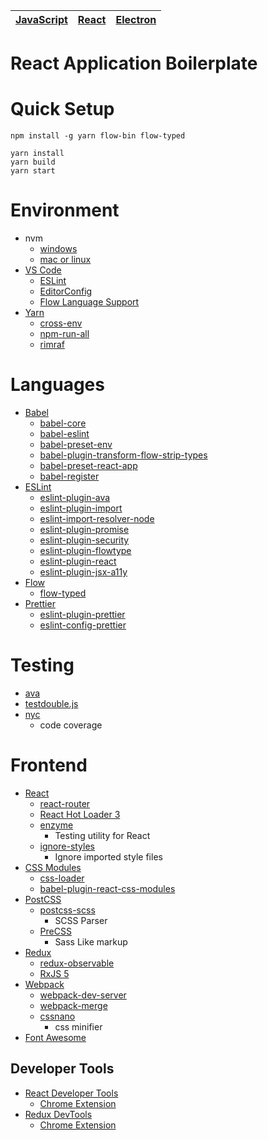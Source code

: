 | [JavaScript](https://github.com/taichi/js-boilerplate/tree/master) | [React](https://github.com/taichi/js-boilerplate/tree/frontend) | [Electron](https://github.com/taichi/js-boilerplate/tree/electron) |
|------------|-------|----------|

# React Application Boilerplate

# Quick Setup

```
npm install -g yarn flow-bin flow-typed

yarn install
yarn build
yarn start
```

# Environment

* nvm
  * [windows](https://github.com/coreybutler/nvm-windows)
  * [mac or linux](https://github.com/creationix/nvm)
* [VS Code](https://code.visualstudio.com/)
  * [ESLint](https://marketplace.visualstudio.com/items?itemName=dbaeumer.vscode-eslint)
  * [EditorConfig](https://marketplace.visualstudio.com/items?itemName=EditorConfig.EditorConfig)
  * [Flow Language Support](https://marketplace.visualstudio.com/items?itemName=flowtype.flow-for-vscode)
* [Yarn](https://yarnpkg.com/)
  * [cross-env](https://github.com/kentcdodds/cross-env)
  * [npm-run-all](https://github.com/mysticatea/npm-run-all)
  * [rimraf](https://github.com/isaacs/rimraf)

# Languages

* [Babel](https://babeljs.io/)
  * [babel-core](https://github.com/babel/babel/tree/master/packages/babel-core)
  * [babel-eslint](https://github.com/babel/babel-eslint)
  * [babel-preset-env](https://github.com/babel/babel-preset-env)
  * [babel-plugin-transform-flow-strip-types](https://github.com/babel/babel/tree/master/packages/babel-plugin-transform-flow-strip-types)
  * [babel-preset-react-app](https://github.com/facebookincubator/create-react-app/tree/master/packages/babel-preset-react-app)
  * [babel-register](https://github.com/babel/babel/tree/master/packages/babel-register)
* [ESLint](http://eslint.org/)
  * [eslint-plugin-ava](https://github.com/avajs/eslint-plugin-ava)
  * [eslint-plugin-import](https://github.com/benmosher/eslint-plugin-import)
  * [eslint-import-resolver-node](https://github.com/benmosher/eslint-plugin-import/tree/master/resolvers/node)
  * [eslint-plugin-promise](https://github.com/xjamundx/eslint-plugin-promise)
  * [eslint-plugin-security](https://github.com/nodesecurity/eslint-plugin-security)
  * [eslint-plugin-flowtype](https://github.com/gajus/eslint-plugin-flowtype)
  * [eslint-plugin-react](https://github.com/yannickcr/eslint-plugin-react)
  * [eslint-plugin-jsx-a11y](https://github.com/evcohen/eslint-plugin-jsx-a11y)
* [Flow](https://flowtype.org/)
  * [flow-typed](https://github.com/flowtype/flow-typed)
* [Prettier](https://github.com/prettier/prettier)
  * [eslint-plugin-prettier](https://github.com/not-an-aardvark/eslint-plugin-prettier)
  * [eslint-config-prettier](https://github.com/lydell/eslint-config-prettier)

# Testing

* [ava](https://github.com/avajs/ava)
* [testdouble.js](https://github.com/testdouble/testdouble.js)
* [nyc](https://github.com/istanbuljs/nyc)
  * code coverage

# Frontend

* [React](https://facebook.github.io/react/)
  * [react-router](https://github.com/ReactTraining/react-router)
  * [React Hot Loader 3](https://github.com/gaearon/react-hot-loader)
  * [enzyme](https://github.com/airbnb/enzyme)
    * Testing utility for React
  * [ignore-styles](https://github.com/bkonkle/ignore-styles)
    * Ignore imported style files
* [CSS Modules](https://github.com/css-modules/css-modules)
  * [css-loader](https://github.com/webpack/css-loader)
  * [babel-plugin-react-css-modules](https://github.com/gajus/babel-plugin-react-css-modules)
* [PostCSS](http://postcss.org/)
  * [postcss-scss](https://github.com/postcss/postcss-scss)
    * SCSS Parser
  * [PreCSS](https://github.com/jonathantneal/precss)
    * Sass Like markup
* [Redux](http://redux.js.org/)
  * [redux-observable](https://redux-observable.js.org/)
  * [RxJS 5](https://github.com/ReactiveX/rxjs)
* [Webpack](https://webpack.js.org/)
  * [webpack-dev-server](https://webpack.github.io/docs/webpack-dev-server.html)
  * [webpack-merge](https://github.com/survivejs/webpack-merge)
  * [cssnano](http://cssnano.co/)
    * css minifier
* [Font Awesome](http://fontawesome.io/)

## Developer Tools

* [React Developer Tools](https://github.com/facebook/react-devtools)
  * [Chrome Extension](https://chrome.google.com/webstore/detail/react-developer-tools/fmkadmapgofadopljbjfkapdkoienihi)
* [Redux DevTools](https://github.com/gaearon/redux-devtools)
  * [Chrome Extension](https://chrome.google.com/webstore/detail/redux-devtools/lmhkpmbekcpmknklioeibfkpmmfibljd)
  
  
  
